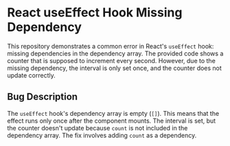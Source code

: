 # React useEffect Hook Missing Dependency

This repository demonstrates a common error in React's `useEffect` hook: missing dependencies in the dependency array.  The provided code shows a counter that is supposed to increment every second. However, due to the missing dependency, the interval is only set once, and the counter does not update correctly.

## Bug Description
The `useEffect` hook's dependency array is empty (`[]`). This means that the effect runs only once after the component mounts. The interval is set, but the counter doesn't update because `count` is not included in the dependency array. The fix involves adding `count` as a dependency.